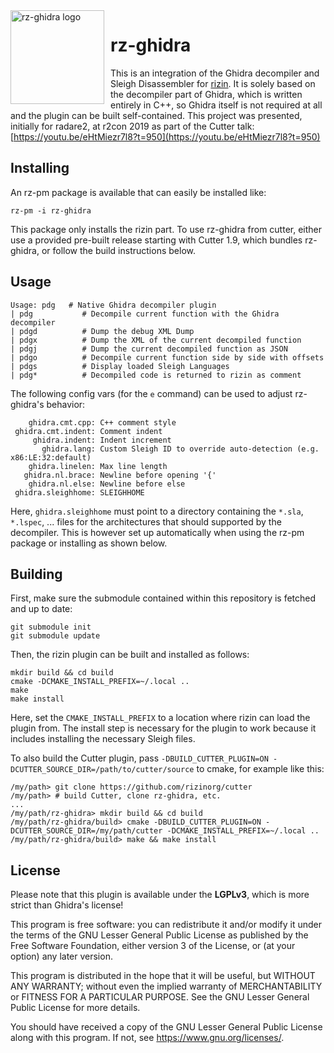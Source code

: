 <img width="150" height="150" align="left" style="float: left; margin: 0 10px 0 0;" alt="rz-ghidra logo" src="https://raw.githubusercontent.com/rizinorg/rz-ghidra/master/assets/logo.svg">

# rz-ghidra

<!--[![Build Status](https://travis-ci.com/rizinorg/rz-ghidra-dec.svg?token=JDmXp2pDhXxtPErySVHM&branch=master)](https://travis-ci.com/rizinorg/rz-ghidra)-->

This is an integration of the Ghidra decompiler and Sleigh Disassembler for [rizin](https://github.com/rizinorg/rizin).
It is solely based on the decompiler part of Ghidra, which is written entirely in
C++, so Ghidra itself is not required at all and the plugin can be built self-contained.
This project was presented, initially for radare2, at r2con 2019 as part of the Cutter talk: [https://youtu.be/eHtMiezr7l8?t=950](https://youtu.be/eHtMiezr7l8?t=950)

## Installing

An rz-pm package is available that can easily be installed like:
```
rz-pm -i rz-ghidra
```

This package only installs the rizin part.
To use rz-ghidra from cutter, either use a provided pre-built release starting with
Cutter 1.9, which bundles rz-ghidra, or follow the build instructions below.

## Usage

```
Usage: pdg   # Native Ghidra decompiler plugin
| pdg           # Decompile current function with the Ghidra decompiler
| pdgd          # Dump the debug XML Dump
| pdgx          # Dump the XML of the current decompiled function
| pdgj          # Dump the current decompiled function as JSON
| pdgo          # Decompile current function side by side with offsets
| pdgs          # Display loaded Sleigh Languages
| pdg*          # Decompiled code is returned to rizin as comment
```

The following config vars (for the `e` command) can be used to adjust rz-ghidra's behavior:

```
    ghidra.cmt.cpp: C++ comment style
 ghidra.cmt.indent: Comment indent
     ghidra.indent: Indent increment
       ghidra.lang: Custom Sleigh ID to override auto-detection (e.g. x86:LE:32:default)
    ghidra.linelen: Max line length
   ghidra.nl.brace: Newline before opening '{'
    ghidra.nl.else: Newline before else
 ghidra.sleighhome: SLEIGHHOME
```

Here, `ghidra.sleighhome` must point to a directory containing the `*.sla`, `*.lspec`, ... files for
the architectures that should supported by the decompiler. This is however set up automatically when using
the rz-pm package or installing as shown below.

## Building

First, make sure the submodule contained within this repository is fetched and up to date:

```
git submodule init
git submodule update
```

Then, the rizin plugin can be built and installed as follows:

```
mkdir build && cd build
cmake -DCMAKE_INSTALL_PREFIX=~/.local ..
make
make install
```

Here, set the `CMAKE_INSTALL_PREFIX` to a location where rizin can load the plugin from.
The install step is necessary for the plugin to work because it includes installing the necessary Sleigh files.

To also build the Cutter plugin, pass `-DBUILD_CUTTER_PLUGIN=ON -DCUTTER_SOURCE_DIR=/path/to/cutter/source` to cmake, for example like this:
```
/my/path> git clone https://github.com/rizinorg/cutter
/my/path> # build Cutter, clone rz-ghidra, etc.
...
/my/path/rz-ghidra> mkdir build && cd build
/my/path/rz-ghidra/build> cmake -DBUILD_CUTTER_PLUGIN=ON -DCUTTER_SOURCE_DIR=/my/path/cutter -DCMAKE_INSTALL_PREFIX=~/.local ..
/my/path/rz-ghidra/build> make && make install
```

## License

Please note that this plugin is available under the **LGPLv3**, which
is more strict than Ghidra's license!

This program is free software: you can redistribute it and/or modify
it under the terms of the GNU Lesser General Public License as published by
the Free Software Foundation, either version 3 of the License, or
(at your option) any later version.

This program is distributed in the hope that it will be useful,
but WITHOUT ANY WARRANTY; without even the implied warranty of
MERCHANTABILITY or FITNESS FOR A PARTICULAR PURPOSE.  See the
GNU Lesser General Public License for more details.

You should have received a copy of the GNU Lesser General Public License
along with this program.  If not, see <https://www.gnu.org/licenses/>.
